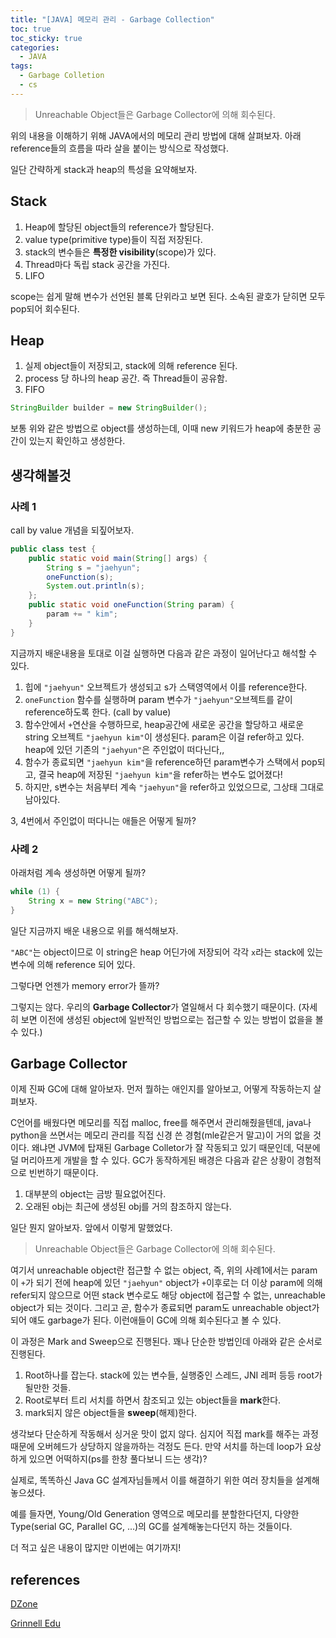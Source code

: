 ```yaml
---
title: "[JAVA] 메모리 관리 - Garbage Collection"
toc: true
toc_sticky: true
categories:
  - JAVA
tags:
  - Garbage Colletion
  - cs
---
```


> Unreachable Object들은 Garbage Collector에 의해 회수된다.

위의 내용을 이해하기 위해 JAVA에서의 메모리 관리 방법에 대해 살펴보자. 아래 reference들의 흐름을 따라 살을 붙이는 방식으로 작성했다.

일단 간략하게 stack과 heap의 특성을 요약해보자.

## Stack

1. Heap에 할당된 object들의 reference가 할당된다.
2. value type(primitive type)들이 직접 저장된다.
3. stack의 변수들은 **특정한 visibility**(scope)가 있다.
4. Thread마다 독립 stack 공간을 가진다.
5. LIFO

scope는 쉽게 말해 변수가 선언된 블록 단위라고 보면 된다. 소속된 괄호가 닫히면 모두 pop되어 회수된다.

## Heap

1. 실제 object들이 저장되고, stack에 의해 reference 된다.
2. process 당 하나의 heap 공간. 즉 Thread들이 공유함.
3. FIFO

```java
StringBuilder builder = new StringBuilder();
```

보통 위와 같은 방법으로 object를 생성하는데, 이때 new 키워드가 heap에 충분한 공간이 있는지 확인하고 생성한다.

## 생각해볼것

### 사례 1

call by value 개념을 되짚어보자.

```java
public class test {
    public static void main(String[] args) {
        String s = "jaehyun";
        oneFunction(s);
        System.out.println(s);
    };
    public static void oneFunction(String param) {
        param += " kim";
    }
}
```

지금까지 배운내용을 토대로 이걸 실행하면 다음과 같은 과정이 일어난다고 해석할 수 있다.

1. 힙에 `"jaehyun"` 오브젝트가 생성되고 s가 스택영역에서 이를 reference한다.
2. `oneFunction` 함수를 실행하며 param 변수가 `"jaehyun"`오브젝트를 같이 reference하도록 한다. (call by value)
3. 함수안에서 `+`연산을 수행하므로, heap공간에 새로운 공간을 할당하고 새로운 string 오브젝트 `"jaehyun kim"`이 생성된다. param은 이걸 refer하고 있다. heap에 있던 기존의 `"jaehyun"`은 주인없이 떠다닌다,,
4. 함수가 종료되면 `"jaehyun kim"`을 reference하던 param변수가 스택에서 pop되고, 결국 heap에 저장된 `"jaehyun kim"`을 refer하는 변수도 없어졌다!
5. 하지만, s변수는 처음부터 계속 `"jaehyun"`을 refer하고 있었으므로, 그상태 그대로 남아있다.

3, 4번에서 주인없이 떠다니는 애들은 어떻게 될까?

### 사례 2

아래처럼 계속 생성하면 어떻게 될까?

```java
while (1) {
    String x = new String("ABC");
}
```

일단 지금까지 배운 내용으로 위를 해석해보자.

`"ABC"`는 object이므로 이 string은 heap 어딘가에 저장되어 각각 `x`라는 stack에 있는 변수에 의해 reference 되어 있다. 

그렇다면 언젠가 memory error가 뜰까?

그렇지는 않다. 우리의 **Garbage Collector**가 열일해서 다 회수했기 때문이다. (자세히 보면 이전에 생성된 object에 일반적인 방법으로는 접근할 수 있는 방법이 없을을 볼 수 있다.)


## Garbage Collector

이제 진짜 GC에 대해 알아보자. 먼저 뭘하는 애인지를 알아보고, 어떻게 작동하는지 살펴보자.

C언어를 배웠다면 메모리를 직접 malloc, free를 해주면서 관리해줬을텐데, java나 python을 쓰면서는 메모리 관리를 직접 신경 쓴 경험(mle같은거 말고)이 거의 없을 것이다. 왜냐면 JVM에 탑재된 Garbage Colletor가 잘 작동되고 있기 때문인데, 덕분에 덜 머리아프게 개발을 할 수 있다. GC가 동작하게된 배경은 다음과 같은 상황이 경험적으로 빈번하기 때문이다.

1. 대부분의 object는 금방 필요없어진다.
2. 오래된 obj는 최근에 생성된 obj를 거의 참조하지 않는다.

일단 뭔지 알아보자. 앞에서 이렇게 말했었다.

> Unreachable Object들은 Garbage Collector에 의해 회수된다.

여기서 unreachable object란 접근할 수 없는 object, 즉, 위의 사례1에서는 param이 `+`가 되기 전에 heap에 있던 `"jaehyun"` object가 `+`이후로는 더 이상 param에 의해 refer되지 않으므로 어떤 stack 변수로도 해당 object에 접근할 수 없는, unreachable object가 되는 것이다. 그리고 곧, 함수가 종료되면 param도 unreachable object가 되어 얘도 garbage가 된다. 이런애들이 GC에 의해 회수된다고 볼 수 있다. 

이 과정은 Mark and Sweep으로 진행된다. 꽤나 단순한 방법인데 아래와 같은 순서로 진행된다.

1. Root하나를 잡는다. stack에 있는 변수들, 실행중인 스레드, JNI 레퍼 등등 root가 될만한 것들.
2. Root로부터 트리 서치를 하면서 참조되고 있는 object들을 **mark**한다.
3. mark되지 않은 object들을 **sweep**(해제)한다.

생각보다 단순하게 작동해서 싱거운 맛이 없지 않다. 심지어 직접 mark를 해주는 과정때문에 오버헤드가 상당하지 않을까하는 걱정도 든다. 만약 서치를 하는데 loop가 요상하게 있으면 어떡하지(ps를 한창 풀다보니 드는 생각)?

실제로, 똑똑하신 Java GC 설계자님들께서 이를 해결하기 위한 여러 장치들을 설계해 놓으셨다.

예를 들자면, Young/Old Generation 영역으로 메모리를 분할한다던지, 다양한 Type(serial GC, Parallel GC, ...)의 GC를 설계해놓는다던지 하는 것들이다.

더 적고 싶은 내용이 많지만 이번에는 여기까지!

## references

[DZone](https://dzone.com/articles/java-memory-management)

[Grinnell Edu](https://rebelsky.cs.grinnell.edu/Courses/CS302/99S/Presentations/GC/)